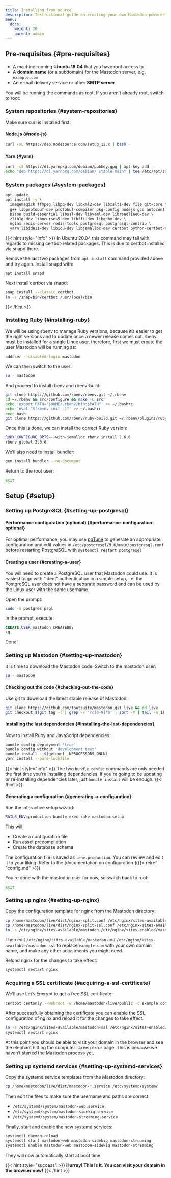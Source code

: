 ```yaml
---
title: Installing from source
description: Instructional guide on creating your own Mastodon-powered website.
menu:
  docs:
    weight: 20
    parent: admin
---
```


## Pre-requisites {#pre-requisites}

* A machine running **Ubuntu 18.04** that you have root access to
* A **domain name** \(or a subdomain\) for the Mastodon server, e.g. `example.com`
* An e-mail delivery service or other **SMTP server**

You will be running the commands as root. If you aren’t already root, switch to root:

### System repositories {#system-repositories}

Make sure curl is installed first:

#### Node.js {#node-js}

```bash
curl -sL https://deb.nodesource.com/setup_12.x | bash -
```

#### Yarn {#yarn}

```bash
curl -sS https://dl.yarnpkg.com/debian/pubkey.gpg | apt-key add -
echo "deb https://dl.yarnpkg.com/debian/ stable main" | tee /etc/apt/sources.list.d/yarn.list
```

### System packages {#system-packages}

```bash
apt update
apt install -y \
  imagemagick ffmpeg libpq-dev libxml2-dev libxslt1-dev file git-core \
  g++ libprotobuf-dev protobuf-compiler pkg-config nodejs gcc autoconf \
  bison build-essential libssl-dev libyaml-dev libreadline6-dev \
  zlib1g-dev libncurses5-dev libffi-dev libgdbm-dev \
  nginx redis-server redis-tools postgresql postgresql-contrib \
  yarn libidn11-dev libicu-dev libjemalloc-dev certbot python-certbot-nginx
```

{{< hint style="info" >}}
In Ubuntu 20.04 this command may fail with regards to missing certbot-related packages. This is due to certbot installed via snapd there. 

Remove the last two packages from `apt install` command provided above and try again. Install snapd with:

```bash
apt install snapd
```

Next install certbot via snapd:

```bash
snap install --classic certbot
ln -s /snap/bin/certbot /usr/local/bin
```
{{< /hint >}}

### Installing Ruby {#installing-ruby}

We will be using rbenv to manage Ruby versions, because it’s easier to get the right versions and to update once a newer release comes out. rbenv must be installed for a single Linux user, therefore, first we must create the user Mastodon will be running as:

```bash
adduser --disabled-login mastodon
```

We can then switch to the user:

```bash
su - mastodon
```

And proceed to install rbenv and rbenv-build:

```bash
git clone https://github.com/rbenv/rbenv.git ~/.rbenv
cd ~/.rbenv && src/configure && make -C src
echo 'export PATH="$HOME/.rbenv/bin:$PATH"' >> ~/.bashrc
echo 'eval "$(rbenv init -)"' >> ~/.bashrc
exec bash
git clone https://github.com/rbenv/ruby-build.git ~/.rbenv/plugins/ruby-build
```

Once this is done, we can install the correct Ruby version:

```bash
RUBY_CONFIGURE_OPTS=--with-jemalloc rbenv install 2.6.6
rbenv global 2.6.6
```

We’ll also need to install bundler:

```bash
gem install bundler --no-document
```

Return to the root user:

```bash
exit
```

## Setup {#setup}

### Setting up PostgreSQL {#setting-up-postgresql}

#### Performance configuration \(optional\) {#performance-configuration-optional}

For optimal performance, you may use [pgTune](https://pgtune.leopard.in.ua/#/) to generate an appropriate configuration and edit values in `/etc/postgresql/9.6/main/postgresql.conf` before restarting PostgreSQL with `systemctl restart postgresql`

#### Creating a user {#creating-a-user}

You will need to create a PostgreSQL user that Mastodon could use. It is easiest to go with “ident” authentication in a simple setup, i.e. the PostgreSQL user does not have a separate password and can be used by the Linux user with the same username.

Open the prompt:

```bash
sudo -u postgres psql
```

In the prompt, execute:

```sql
CREATE USER mastodon CREATEDB;
\q
```

Done!

### Setting up Mastodon {#setting-up-mastodon}

It is time to download the Mastodon code. Switch to the mastodon user:

```bash
su - mastodon
```

#### Checking out the code {#checking-out-the-code}

Use git to download the latest stable release of Mastodon:

```bash
git clone https://github.com/tootsuite/mastodon.git live && cd live
git checkout $(git tag -l | grep -v 'rc[0-9]*$' | sort -V | tail -n 1)
```

#### Installing the last dependencies {#installing-the-last-dependencies}

Now to install Ruby and JavaScript dependencies:

```bash
bundle config deployment 'true'
bundle config without 'development test'
bundle install -j$(getconf _NPROCESSORS_ONLN)
yarn install --pure-lockfile
```

{{< hint style="info" >}}
The two `bundle config` commands are only needed the first time you're installing dependencies. If you're going to be updating or re-installing dependencies later, just `bundle install` will be enough.
{{< /hint >}}

#### Generating a configuration {#generating-a-configuration}

Run the interactive setup wizard:

```bash
RAILS_ENV=production bundle exec rake mastodon:setup
```

This will:

* Create a configuration file
* Run asset precompilation
* Create the database schema

The configuration file is saved as `.env.production`. You can review and edit it to your liking. Refer to the [documentation on configuration.]({{< relref "config.md" >}})

You’re done with the mastodon user for now, so switch back to root:

```bash
exit
```

### Setting up nginx {#setting-up-nginx}

Copy the configuration template for nginx from the Mastodon directory:

```bash
cp /home/mastodon/live/dist/nginx-split.conf /etc/nginx/sites-available/mastodon
cp /home/mastodon/live/dist/nginx-split-ssl.conf /etc/nginx/sites-available/mastodon-ssl
ln -s /etc/nginx/sites-available/mastodon /etc/nginx/sites-enabled/mastodon
```

Then edit `/etc/nginx/sites-available/mastodon` and `/etc/nginx/sites-available/mastodon-ssl` to replace `example.com` with your own domain name, and make any other adjustments you might need.

Reload nginx for the changes to take effect:

```bash
systemctl restart nginx
```

### Acquiring a SSL certificate {#acquiring-a-ssl-certificate}

We’ll use Let’s Encrypt to get a free SSL certificate:

```bash
certbot certonly --webroot -w /home/mastodon/live/public -d example.com
```

After successfully obtaining the certificate you can enable the SSL configuration of nginx and reload it for the changes to take effect.

```bash
ln -s /etc/nginx/sites-available/mastodon-ssl /etc/nginx/sites-enabled/mastodon-ssl
systemctl restart nginx
```

At this point you should be able to visit your domain in the browser and see the elephant hitting the computer screen error page. This is because we haven’t started the Mastodon process yet.

### Setting up systemd services {#setting-up-systemd-services}

Copy the systemd service templates from the Mastodon directory:

```bash
cp /home/mastodon/live/dist/mastodon-*.service /etc/systemd/system/
```

Then edit the files to make sure the username and paths are correct:

* `/etc/systemd/system/mastodon-web.service`
* `/etc/systemd/system/mastodon-sidekiq.service`
* `/etc/systemd/system/mastodon-streaming.service`

Finally, start and enable the new systemd services:

```bash
systemctl daemon-reload
systemctl start mastodon-web mastodon-sidekiq mastodon-streaming
systemctl enable mastodon-web mastodon-sidekiq mastodon-streaming
```

They will now automatically start at boot time.

{{< hint style="success" >}}
**Hurray! This is it. You can visit your domain in the browser now!**
{{< /hint >}}

